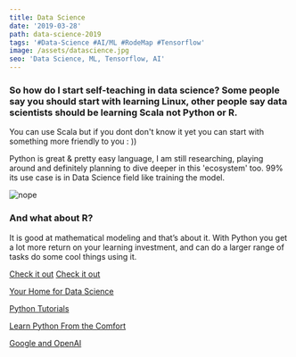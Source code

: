 ```yaml
---
title: Data Science
date: '2019-03-28'
path: data-science-2019
tags: '#Data-Science #AI/ML #RodeMap #Tensorflow'
image: /assets/datascience.jpg
seo: 'Data Science, ML, Tensorflow, AI'
---
```

### So how do I start self-teaching in data science? Some people say you should start with learning Linux, other people say data scientists should be learning Scala not Python or R.

You can use Scala but if you dont don't know it yet you can start with something more friendly to you : ))

Python is great & pretty easy language, I am still researching, playing around and definitely planning to dive deeper in this 'ecosystem' too. 99% its use case is in Data Science field like training the model.

![nope](/assets/Tensorflow-docs.jpg)

### And what about R?

It is good at mathematical modeling and that’s about it. With Python you get a lot more return on your learning investment, and can do a larger range of tasks do some cool things using it.

[Check it out](https://hackernoon.com/how-it-feels-to-learn-data-science-in-2019-50a7200f4129)
[Check it out](https://www.techrepublic.com/article/how-to-become-a-machine-learning-engineer-a-cheat-sheet)

[Your Home for Data Science](https://www.kaggle.com)

[Python Tutorials](https://realpython.com)

[Learn Python From the Comfort](https://codechalleng.es)

[Google and OpenAI](https://www.theverge.com/2019/3/6/18251274/ai-artificial-intelligence-tool-machine-vision-algorithms)
